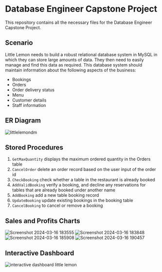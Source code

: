 # Database Engineer Capstone Project
This repository contains all the necessary files for the Database Engineer Capstone Project.

## Scenario
Little Lemon needs to build a robust relational database system in MySQL in which they can store large amounts of data. They then need to easily manage and find this data as required. This database system should maintain information about the following aspects of the business:

* Bookings
* Orders
* Order delivery status
* Menu
* Customer details
* Staff information

## ER Diagram
![littlelemondm](https://github.com/kshitij-hash/db-capstone-project/assets/83551355/031b45de-d44f-499c-8fe9-10e30d5b57f8)

## Stored Procedures
1. `GetMaxQuantity` displays the maximum ordered quantity in the Orders table
2. `CancelOrder` delete an order record based on the user input of the order id
3. `CheckBooking` check whether a table in the restaurant is already booked
4. `AddValidBooking` verify a booking, and decline any reservations for tables that are already booked under another name
5. `AddBooking` add a new table booking record
6. `UpdateBooking` update existing bookings in the booking table
7. `CancelBooking` to cancel or remove a booking

## Sales and Profits Charts
![Screenshot 2024-03-16 183555](https://github.com/kshitij-hash/db-capstone-project/assets/83551355/fa15633f-3e31-4777-b785-1d4553993885)
![Screenshot 2024-03-16 183848](https://github.com/kshitij-hash/db-capstone-project/assets/83551355/a02e310b-1cc2-4add-88ee-fdb2eb6bcd19)
![Screenshot 2024-03-16 185908](https://github.com/kshitij-hash/db-capstone-project/assets/83551355/fcc86d30-9099-4727-b46a-b9089f1a8d9a)
![Screenshot 2024-03-16 190457](https://github.com/kshitij-hash/db-capstone-project/assets/83551355/d26306ba-7403-4cd8-8096-c41b20d24060)

## Interactive Dashboard
![interactive dashboard little lemon](https://github.com/kshitij-hash/db-capstone-project/assets/83551355/f4c96245-8b2e-4e6a-852d-f95c67e040c2)


